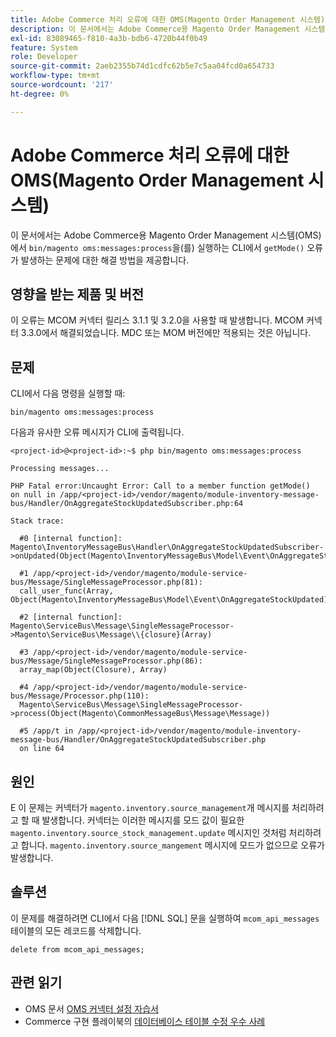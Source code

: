 ```yaml
---
title: Adobe Commerce 처리 오류에 대한 OMS(Magento Order Management 시스템)
description: 이 문서에서는 Adobe Commerce용 Magento Order Management 시스템(OMS)에서 'bin/magento oms:messages:process'를 실행하는 CLI에서 'getMode()' 오류가 발생하는 문제에 대한 해결 방법을 제공합니다.
exl-id: 83089465-f810-4a3b-bdb6-4720b44f0b49
feature: System
role: Developer
source-git-commit: 2aeb2355b74d1cdfc62b5e7c5aa04fcd0a654733
workflow-type: tm+mt
source-wordcount: '217'
ht-degree: 0%

---
```


# Adobe Commerce 처리 오류에 대한 OMS(Magento Order Management 시스템)

이 문서에서는 Adobe Commerce용 Magento Order Management 시스템(OMS)에서 `bin/magento oms:messages:process`을(를) 실행하는 CLI에서 `getMode()` 오류가 발생하는 문제에 대한 해결 방법을 제공합니다.

## 영향을 받는 제품 및 버전

이 오류는 MCOM 커넥터 릴리스 3.1.1 및 3.2.0을 사용할 때 발생합니다. MCOM 커넥터 3.3.0에서 해결되었습니다. MDC 또는 MOM 버전에만 적용되는 것은 아닙니다.

## 문제

CLI에서 다음 명령을 실행할 때:

`bin/magento oms:messages:process`

다음과 유사한 오류 메시지가 CLI에 출력됩니다.

```
<project-id>@<project-id>:~$ php bin/magento oms:messages:process

Processing messages...

PHP Fatal error:Uncaught Error: Call to a member function getMode()
on null in /app/<project-id>/vendor/magento/module-inventory-message-bus/Handler/OnAggregateStockUpdatedSubscriber.php:64

Stack trace:

  #0 [internal function]: Magento\InventoryMessageBus\Handler\OnAggregateStockUpdatedSubscriber->onUpdated(Object(Magento\InventoryMessageBus\Model\Event\OnAggregateStockUpdated))

  #1 /app/<project-id>/vendor/magento/module-service-bus/Message/SingleMessageProcessor.php(81):
  call_user_func(Array, Object(Magento\InventoryMessageBus\Model\Event\OnAggregateStockUpdated))

  #2 [internal function]: Magento\ServiceBus\Message\SingleMessageProcessor->Magento\ServiceBus\Message\\{closure}(Array)

  #3 /app/<project-id>/vendor/magento/module-service-bus/Message/SingleMessageProcessor.php(86):
  array_map(Object(Closure), Array)

  #4 /app/<project-id>/vendor/magento/module-service-bus/Message/Processor.php(110):
  Magento\ServiceBus\Message\SingleMessageProcessor->process(Object(Magento\CommonMessageBus\Message\Message))

  #5 /app/t in /app/<project-id>/vendor/magento/module-inventory-message-bus/Handler/OnAggregateStockUpdatedSubscriber.php
  on line 64
```

## 원인

E
이 문제는 커넥터가 `magento.inventory.source_management`개 메시지를 처리하려고 할 때 발생합니다. 커넥터는 이러한 메시지를 모드 값이 필요한 `magento.inventory.source_stock_management.update` 메시지인 것처럼 처리하려고 합니다. `magento.inventory.source_mangement` 메시지에 모드가 없으므로 오류가 발생합니다.

## 솔루션

이 문제를 해결하려면 CLI에서 다음 [!DNL SQL] 문을 실행하여 `mcom_api_messages` 테이블의 모든 레코드를 삭제합니다.

`delete from mcom_api_messages;`

## 관련 읽기

* OMS 문서 [OMS 커넥터 설정 자습서](https://commerce-docs.github.io/oms-documentation-archive/integration/connector/setup-tutorial/)
* Commerce 구현 플레이북의 [데이터베이스 테이블 수정 우수 사례](https://experienceleague.adobe.com/en/docs/commerce-operations/implementation-playbook/best-practices/development/modifying-core-and-third-party-tables#why-adobe-recommends-avoiding-modifications)
